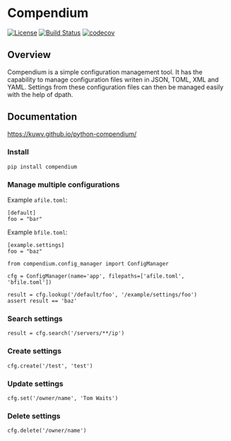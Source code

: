 # Compendium

[![License](https://img.shields.io/badge/License-Apache%202.0-blue.svg)](https://opensource.org/licenses/Apache-2.0)
[![Build Status](https://travis-ci.org/kuwv/python-compendium.svg?branch=master)](https://travis-ci.org/kuwv/python-compendium)
[![codecov](https://codecov.io/gh/kuwv/python-compendium/branch/master/graph/badge.svg)](https://codecov.io/gh/kuwv/python-compendium)

## Overview

Compendium is a simple configuration management tool. It has the capability to manage configuration files writen in JSON, TOML, XML and YAML. Settings from these configuration files can then be managed easily with the help of dpath.

## Documentation

https://kuwv.github.io/python-compendium/

### Install

`pip install compendium`

### Manage multiple configurations

Example `afile.toml`:
```
[default]
foo = "bar"
```

Example `bfile.toml`:
```
[example.settings]
foo = "baz"
```

```
from compendium.config_manager import ConfigManager

cfg = ConfigManager(name='app', filepaths=['afile.toml', 'bfile.toml'])

result = cfg.lookup('/default/foo', '/example/settings/foo')
assert result == 'baz'
```

### Search settings

```
result = cfg.search('/servers/**/ip')
```

### Create settings

```
cfg.create('/test', 'test')
```

### Update settings

```
cfg.set('/owner/name', 'Tom Waits')
```

### Delete settings

```
cfg.delete('/owner/name')
```
